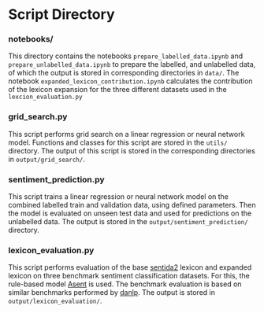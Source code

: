 # Script Directory

### notebooks/
This directory contains the notebooks `prepare_labelled_data.ipynb` and `prepare_unlabelled_data.ipynb` to prepare the labelled, and unlabelled data, of which the output is stored in corresponding directories in `data/`. The notebook `expanded_lexicon_contribution.ipynb` calculates the contribution of the lexicon expansion for the three different datasets used in the `lexcion_evaluation.py`

### grid_search.py
This script performs grid search on a linear regression or neural network model. Functions and classes for this script are stored in the `utils/` directory. The output of this script is stored in the corresponding directories in `output/grid_search/`. 

### sentiment_prediction.py
This script trains a linear regression or neural network model on the combined labelled train and validation data, using defined parameters. Then the model is evaluated on unseen test data and used for predictions on the unlabelled data. The output is stored in the `output/sentiment_prediction/` directory. 

### lexicon_evaluation.py
This script performs evaluation of the base [sentida2](https://github.com/Guscode/Sentida2) lexicon and expanded lexicon on three benchmark sentiment classification datasets. For this, the rule-based model [Asent](https://github.com/KennethEnevoldsen/asent) is used. The benchmark evaluation is based on similar benchmarks performed by [danlp](https://github.com/alexandrainst/danlp/tree/master/examples/benchmarks). The output is stored in `output/lexicon_evaluation/`. 